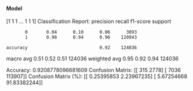 #### Model
[1 1 1 ... 1 1 1]
Classification Report:
              precision    recall  f1-score   support

           0       0.04      0.10      0.06      3093
           1       0.98      0.94      0.96    120943

    accuracy                           0.92    124036
   macro avg       0.51      0.52      0.51    124036
weighted avg       0.95      0.92      0.94    124036

Accuracy: 0.9208778096681609
Confusion Matrix:
[[   315   2778]
 [  7036 113907]]
Confusion Matrix (%):
[[ 0.25395853  2.23967235]
 [ 5.67254668 91.83382244]]
